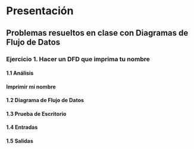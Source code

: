 #  Presentación
##  Problemas resueltos en clase con Diagramas de Flujo de Datos
###  Ejercicio 1. Hacer un DFD que imprima tu nombre
####  1.1 Análisis
####  Imprimir mi nombre
####  1.2 Diagrama de Flujo de Datos
####  1.3 Prueba de Escritorio
####  1.4 Entradas
####  1.5 Salidas
